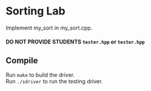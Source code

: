 # Sorting Lab

Implement my_sort in my_sort.cpp.  

#### DO NOT PROVIDE STUDENTS `tester.hpp` or `tester.hpp` 


## Compile

Run `make` to build the driver.  
Run `./sdriver` to run the testing driver.  
